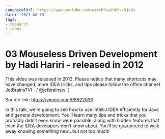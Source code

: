 ```yaml
---
canonicalUrl: https://www.youtube.com/watch?v=UH6YVv9js3s
date: '2023-08-19'
tags:
- research
- inbox
---
```


# 03 Mouseless Driven Development by Hadi Hariri - released in 2012

This video was released in 2012, Please notice that many shortcuts may have changed, more IDEA tricks, and tips please follow the office channel JetBrainsTV(   / @jetbrainstv  )

Source link: https://vimeo.com/98922030

In this talk, we’re going to see how to use IntelliJ IDEA efficiently for Java and general development. You’ll learn many tips and tricks that you probably didn’t even know were possible, along with hidden features that even the IDEA developers don’t know about. You’ll be guaranteed to walk away knowing something new…but not too much!